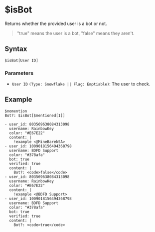 # $isBot
Returns whether the provided user is a bot or not.

> "true" means the user is a bot, "false" means they aren't.

## Syntax
```
$isBot[User ID]
```

### Parameters
- `User ID` `(Type: Snowflake || Flag: Emptiable)`: The user to check.

## Example
```
$nomention
Bot?: $isBot[$mentioned[1]]
```

``` discord yaml
- user_id: 803569638084313098
  username: RainbowKey
  color: "#E67E22"
  content: |
    !example <@MineBarekSA>
- user_id: 1009018156494368798
  username: BDFD Support
  color: "#378afa"
  bot: true
  verified: true
  content: |
    Bot?: <code>false</code>
- user_id: 803569638084313098
  username: RainbowKey
  color: "#E67E22"
  content: |
    !example <@BDFD Support>
- user_id: 1009018156494368798
  username: BDFD Support
  color: "#378afa"
  bot: true
  verified: true
  content: |
    Bot?: <code>true</code>
```
